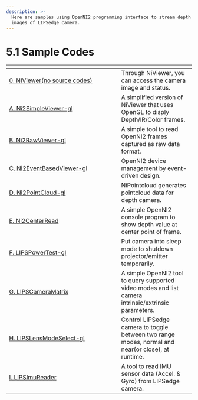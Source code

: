 ```yaml
---
description: >-
  Here are samples using OpenNI2 programming interface to stream depth and color
  images of LIPSedge camera.
---
```


# 5.1 Sample Codes

<table data-header-hidden><thead><tr><th width="288.3624454148472"></th><th></th></tr></thead><tbody><tr><td><a href="0.-niviewer-no-source-codes.md">0. NIViewer(no source codes)</a></td><td>Through NiViewer, you can access the camera image and status.</td></tr><tr><td><a href="A.-ni2simpleviewer-gl.md">A. Ni2SimpleViewer-gl</a></td><td>A simplified version of NiViewer that uses OpenGL to disply Depth/IR/Color frames.</td></tr><tr><td><a href="B.-ni2rawviewer-gl.md">B. Ni2RawViewer-gl</a></td><td>A simple tool to read OpenNI2 frames captured as raw data format.</td></tr><tr><td><a href="C.-ni2eventbasedviewer-gl.md">C. Ni2EventBasedViewer-g</a>l</td><td>OpenNI2 device management by event-driven design.</td></tr><tr><td><a href="D.-ni2pointcloud-gl.md">D. Ni2PointCloud-gl</a></td><td>NiPointcloud generates pointcloud data for depth camera.</td></tr><tr><td><a href="E.-ni2centerread.md">E. Ni2CenterRead</a></td><td>A simple OpenNI2 console program to show depth value at center point of frame.</td></tr><tr><td><a href="F.-lipspowertest-gl.md">F. LIPSPowerTest-gl</a></td><td>Put camera into sleep mode to shutdown projector/emitter temporarily.</td></tr><tr><td><a href="G.-lipscameramatrix.md">G. LIPSCameraMatrix</a></td><td>A simple OpenNI2 tool to query supported video modes and list camera intrinsic/extrinsic parameters.</td></tr><tr><td><a href="H.-lipslensmodeselect-gl.md">H. LIPSLensModeSelect-gl</a></td><td>Control LIPSedge camera to toggle between two range modes, normal and near(or close), at runtime.</td></tr><tr><td><a href="I.-lipsimureader.md">I. LIPSImuReader</a></td><td>A tool to read IMU sensor data (Accel. &#x26; Gyro) from LIPSedge camera.</td></tr></tbody></table>
